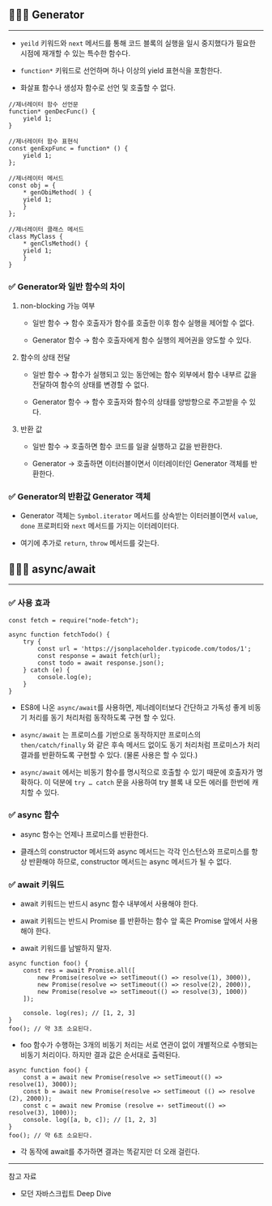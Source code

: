 ## 🧑🏻‍💻 Generator
---

- `yeild` 키워드와 `next` 메서드를 통해 코드 블록의 실행을 일시 중지했다가 필요한 시점에 재개할 수 있는 특수한 함수다.

- `function*` 키워드로 선언하며 하나 이상의 yield 표현식을 포함한다.

- 화살표 함수나 생성자 함수로 선언 및 호출할 수 없다.

```tsx
//제너레이터 함수 선언문
function* genDecFunc() {
	yield 1;
}

//제너레이터 함수 표현식
const genExpFunc = function* () {
	yield 1;
};

//제너레이터 메서드
const obj = {
	* genObiMethod( ) {
	yield 1;
	}
};

//제너레이터 클래스 메서드
class MyClass {
	* genClsMethod() {
	yield 1;
	}
}
```

### ✅ Generator와 일반 함수의 차이

1. non-blocking 가능 여부
    - 일반 함수 → 함수 호출자가 함수를 호출한 이후 함수 실행을 제어할 수 없다.
        
    - Generator 함수 → 함수 호출자에게 함수 실행의 제어권을 양도할 수 있다.


2. 함수의 상태 전달
    - 일반 함수 → 함수가 실행되고 있는 동안에는 함수 외부에서 함수 내부르 값을 전달하여 함수의 상태를 변경할 수 없다.
        
    - Generator 함수 → 함수 호출자와 함수의 상태를 양방향으로 주고받을 수 있다.


3. 반환 값
    - 일반 함수 → 호출하면 함수 코드를 일괄 실행하고 값을 반환한다.
        
    - Generator → 호출하면 이터러블이면서 이터레이터인 Generator 객체를 반환한다.
        

### ✅ Generator의 반환값 Generator 객체

- Generator 객체는 `Symbol.iterator` 메서드를 상속받는 이터러블이면서 `value`, `done` 프로퍼티와 `next` 메서드를 가지는 이터레이터다.

- 여기에 추가로 `return`, `throw` 메서드를 갖는다.

## 🧑🏻‍💻 async/await

---

### ✅ 사용 효과

```tsx
const fetch = require("node-fetch");

async function fetchTodo() {
	try {
		const url = 'https://jsonplaceholder.typicode.com/todos/1';
		const response = await fetch(url);
		const todo = await response.json();
	} catch (e) {
		console.log(e);
	}
}
```

- ES8에 나온 `async/await`를 사용하면, 제너레이터보다 간단하고 가독성 좋게 비동기 처리를 동기 처리처럼 동작하도록 구현 할 수 있다.

- `async/await` 는 프로미스를 기반으로 동작하지만 프로미스의 `then/catch/finally` 와 같은 후속 메서드 없이도 동기 처리처럼 프로미스가 처리 결과를 반환하도록 구현할 수 있다. (물론 사용은 할 수 있다.)

- `async/await` 에서는 비동기 함수를 명시적으로 호출할 수 있기 때문에 호출자가 명확하다. 이 덕분에 `try … catch` 문을 사용하여 try 블록 내 모든 에러를 한번에 캐치할 수 있다.

### ✅ async 함수

- async 함수는 언제나 프로미스를 반환한다.

- 클래스의 constructor 메서드와  async 메서드는 각각 인스턴스와 프로미스를 항상 반환해야 하므로, constructor 메서드는 async 메서드가 될 수 없다.

### ✅ await 키워드

- await 키워드는 반드시 async 함수 내부에서 사용해야 한다.

- await 키워드는 반드시 Promise 를 반환하는 함수 앞 혹은 Promise 앞에서 사용해야 한다.

- await 키워드를 남발하지 말자.

```tsx
async function foo() {
	const res = await Promise.all([
		new Promise(resolve => setTimeout(() => resolve(1), 3000)), 
		new Promise(resolve => setTimeout(() => resolve(2), 2000)), 
		new Promise(resolve => setTimeout(() => resolve(3), 1000))
	]);

	console. log(res); // [1, 2, 3]
}
foo(); // 약 3초 소요된다.
```

- foo 함수가 수행하는 3개의 비동기 처리는 서로 연관이 없이 개별적으로 수행되는 비동기 처리이다. 하지만 결과 값은 순서대로 출력된다.

```tsx
async function foo() {
	const a = await new Promise(resolve => setTimeout(() => resolve(1), 3000));
	const b = await new Promise(resolve => setTimeout (() => resolve (2), 2000));
	const c = await new Promise (resolve =› setTimeout(() => resolve(3), 1000));
	console. log([a, b, c]); // [1, 2, 3]
}
foo(); // 약 6초 소요된다.
```

- 각 동작에 await를 추가하면 결과는 똑같지만 더 오래 걸린다.

---
참고 자료
- 모던 자바스크립트 Deep Dive
